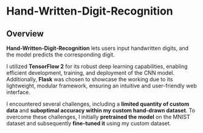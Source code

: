 # Hand-Written-Digit-Recognition

## Overview

**Hand-Written-Digit-Recognition** lets users input handwritten digits, and the model predicts the corresponding digit.

I utilized **TensorFlow 2** for its robust deep learning capabilities, enabling efficient development, training, and deployment of the CNN model. Additionally, **Flask** was chosen to showcase the working due to its lightweight, modular framework, ensuring an intuitive and user-friendly web interface.

I encountered several challenges, including a **limited quantity of custom data** and **suboptimal accuracy within my custom hand-drawn dataset**. To overcome these challenges, I initially **pretrained the model** on the MNIST dataset and subsequently **fine-tuned it** using my custom dataset.
